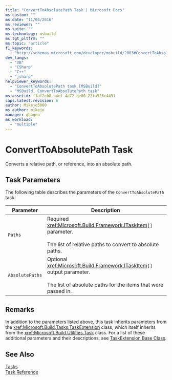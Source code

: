 ```yaml
---
title: "ConvertToAbsolutePath Task | Microsoft Docs"
ms.custom: ""
ms.date: "11/04/2016"
ms.reviewer: ""
ms.suite: ""
ms.technology: msbuild
ms.tgt_pltfrm: ""
ms.topic: "article"
f1_keywords: 
  - "http://schemas.microsoft.com/developer/msbuild/2003#ConvertToAbsolutePath"
dev_langs: 
  - "VB"
  - "CSharp"
  - "C++"
  - "jsharp"
helpviewer_keywords: 
  - "ConvertToAbsolutePath task [MSBuild]"
  - "MSBuild, ConvertToAbsolutePath task"
ms.assetid: f1af2cb8-b4ef-4a72-be80-22fa526c4491
caps.latest.revision: 6
author: Mikejo5000
ms.author: mikejo
manager: ghogen
ms.workload: 
  - "multiple"
---
```

# ConvertToAbsolutePath Task
Converts a relative path, or reference, into an absolute path.  
  
## Task Parameters  
 The following table describes the parameters of the `ConvertToAbsolutePath` task.  
  
|Parameter|Description|  
|---------------|-----------------|  
|`Paths`|Required <xref:Microsoft.Build.Framework.ITaskItem>`[]` parameter.<br /><br /> The list of relative paths to convert to absolute paths.|  
|`AbsolutePaths`|Optional <xref:Microsoft.Build.Framework.ITaskItem>`[]` output parameter.<br /><br /> The list of absolute paths for the items that were passed in.|  
  
## Remarks  
 In addition to the parameters listed above, this task inherits parameters from the <xref:Microsoft.Build.Tasks.TaskExtension> class, which itself inherits from the <xref:Microsoft.Build.Utilities.Task> class. For a list of these additional parameters and their descriptions, see [TaskExtension Base Class](../msbuild/taskextension-base-class.md).  
  
## See Also  
 [Tasks](../msbuild/msbuild-tasks.md)   
 [Task Reference](../msbuild/msbuild-task-reference.md)